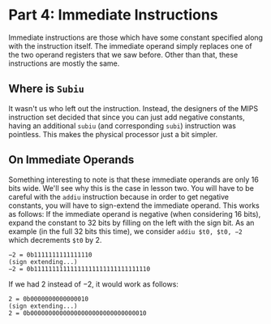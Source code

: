 # Part 4: Immediate Instructions

Immediate instructions are those which have some constant specified
along with the instruction itself. The immediate operand simply
replaces one of the two operand registers that we saw before. Other
than that, these instructions are mostly the same.

## Where is `Subiu`

It wasn't us who left out the instruction. Instead, the designers of
the MIPS instruction set decided that since you can just add negative
constants, having an additional `subiu` (and corresponding `subi`)
instruction was pointless. This makes the physical processor just a
bit simpler.

## On Immediate Operands

Something interesting to note is that these immediate operands are
only 16 bits wide. We'll see why this is the case in lesson two. You
will have to be careful with the `addiu` instruction because in order
to get negative constants, you will have to sign-extend the immediate
operand. This works as follows: If the immediate operand is negative
(when considering 16 bits), expand the constant to 32 bits by filling
on the left with the sign bit. As an example (in the full 32 bits this
time), we consider `addiu $t0, $t0, −2` which decrements `$t0` by 2.

```
−2 = 0b1111111111111110
(sign extending...)
−2 = 0b11111111111111111111111111111110
```

If we had 2 instead of −2, it would work as follows:

```
2 = 0b0000000000000010
(sign extending...)
2 = 0b00000000000000000000000000000010
```
